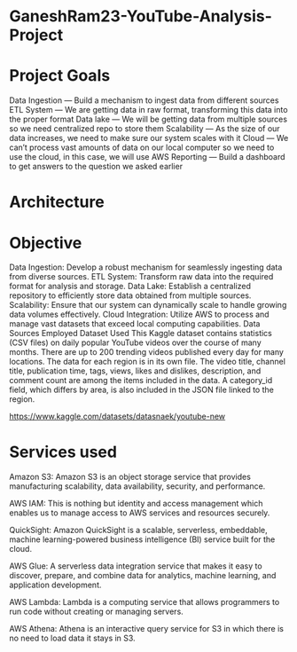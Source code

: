 # GaneshRam23-YouTube-Analysis-Project
# Project Goals
Data Ingestion — Build a mechanism to ingest data from different sources
ETL System — We are getting data in raw format, transforming this data into the proper format
Data lake — We will be getting data from multiple sources so we need centralized repo to store them
Scalability — As the size of our data increases, we need to make sure our system scales with it
Cloud — We can’t process vast amounts of data on our local computer so we need to use the cloud, in this case, we will use AWS
Reporting — Build a dashboard to get answers to the question we asked earlier

# Architecture

# Objective
Data Ingestion: Develop a robust mechanism for seamlessly ingesting data from diverse sources.
ETL System: Transform raw data into the required format for analysis and storage.
Data Lake: Establish a centralized repository to efficiently store data obtained from multiple sources.
Scalability: Ensure that our system can dynamically scale to handle growing data volumes effectively.
Cloud Integration: Utilize AWS to process and manage vast datasets that exceed local computing capabilities.
Data Sources Employed
Dataset Used
This Kaggle dataset contains statistics (CSV files) on daily popular YouTube videos over the course of many months. There are up to 200 trending videos published every day for many locations. The data for each region is in its own file. The video title, channel title, publication time, tags, views, likes and dislikes, description, and comment count are among the items included in the data. A category_id field, which differs by area, is also included in the JSON file linked to the region.

https://www.kaggle.com/datasets/datasnaek/youtube-new

# Services used
Amazon S3: Amazon S3 is an object storage service that provides manufacturing scalability, data availability, security, and performance.

AWS IAM: This is nothing but identity and access management which enables us to manage access to AWS services and resources securely.

QuickSight: Amazon QuickSight is a scalable, serverless, embeddable, machine learning-powered business intelligence (BI) service built for the cloud.

AWS Glue: A serverless data integration service that makes it easy to discover, prepare, and combine data for analytics, machine learning, and application development.

AWS Lambda: Lambda is a computing service that allows programmers to run code without creating or managing servers.

AWS Athena: Athena is an interactive query service for S3 in which there is no need to load data it stays in S3.
